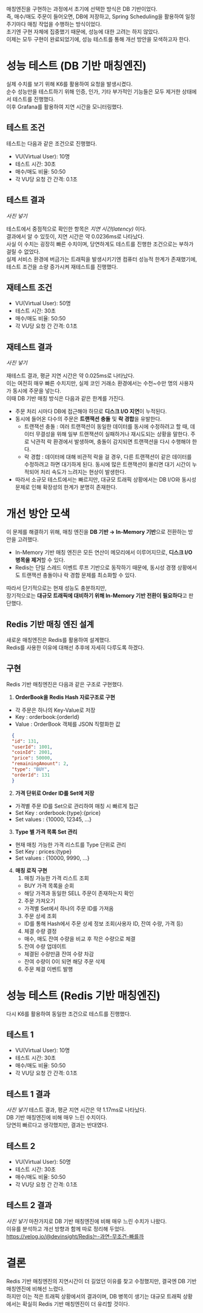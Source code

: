 매칭엔진을 구현하는 과정에서 초기에 선택한 방식은 DB 기반이었다. <br>
즉, 매수/매도 주문이 들어오면, DB에 저장하고, Spring Scheduling을 활용하여 일정 주기마다 매칭 작업을 수행하는 방식이었다. <br>
초기엔 구현 자체에 집중했기 때문에, 성능에 대한 고려는 하지 않았다. <br>
이제는 모두 구현이 완료되었기에, 성능 테스트를 통해 개선 방안을 모색하고자 한다.

# 성능 테스트 (DB 기반 매칭엔진)
실제 수치를 보기 위해 K6를 활용하여 요청을 발생시켰다. <br>
순수 성능만을 테스트하기 위해 인증, 인가, 기타 부가적인 기능들은 모두 제거한 상태에서 테스트를 진행했다. <br>
이후 Grafana를 활용하여 지연 시간을 모니터링했다. <br>

## 테스트 조건
테스트는 다음과 같은 조건으로 진행했다. <br>
- VU(Virtual User): 10명
- 테스트 시간: 30초
- 매수/매도 비율: 50:50
- 각 VU당 요청 간 간격: 0.1초

## 테스트 결과
*사진 넣기*

테스트에서 중점적으로 확인한 항목은 *지연 시간(latency)* 이다. <br>
결과에서 알 수 있듯이, 지연 시간은 약 0.0236ms로 나타났다. <br>
사실 이 수치는 굉장히 빠른 수치이며, 당연하게도 테스트를 진행한 조건으로는 부하가 걸릴 수 없었다. <br>
실제 서비스 환경에 버금가는 트래픽을 발생시키기엔 컴퓨터 성능적 한계가 존재했기에, 테스트 조건을 소량 증가시켜 재테스트를 진행했다. <br>

## 재테스트 조건
- VU(Virtual User): 50명
- 테스트 시간: 30초
- 매수/매도 비율: 50:50
- 각 VU당 요청 간 간격: 0.1초

## 재테스트 결과
*사진 넣기*

재테스트 결과, 평균 지연 시간은 약 0.025ms로 나타났다. <br>
이는 여전히 매우 빠른 수치지만, 실제 코인 거래소 환경에서는 수천~수만 명의 사용자가 동시에 주문을 넣는다. <br>
이때 DB 기반 매칭 방식은 다음과 같은 한계를 가진다.

- 주문 처리 시마다 DB에 접근해야 하므로 **디스크 I/O 지연**이 누적된다.
- 동시에 들어온 다수의 주문은 **트랜잭션 충돌** 및 **락 경합**을 유발한다.
  - 트랜잭션 충돌 : 여러 트랜잭션이 동일한 데이터를 동시에 수정하려고 할 때, 데이터 무결성을 위해 일부 트랜잭션이 실패하거나 재시도되는 상황을 말한다. 주로 낙관적 락 환경에서 발생하며, 충돌이 감지되면 트랜잭션을 다시 수행해야 한다.
  - 락 경합 : 데이터에 대해 비관적 락을 걸 경우, 다른 트랜잭션이 같은 데이터를 수정하려고 하면 대기하게 된다. 동시에 많은 트랜잭션이 몰리면 대기 시간이 누적되어 처리 속도가 느려지는 현상이 발생한다.
- 따라서 소규모 테스트에서는 빠르지만, 대규모 트래픽 상황에서는 DB I/O와 동시성 문제로 인해 확장성의 한계가 분명히 존재한다.

# 개선 방안 모색
이 문제를 해결하기 위해, 매칭 엔진을 **DB 기반 → In-Memory 기반**으로 전환하는 방안을 고려했다.
- In-Memory 기반 매칭 엔진은 모든 연산이 메모리에서 이루어지므로, **디스크 I/O 병목을 제거**할 수 있다.  
- Redis는 단일 스레드 이벤트 루프 기반으로 동작하기 때문에, 동시성 경쟁 상황에서도 트랜잭션 충돌이나 락 경합 문제를 최소화할 수 있다.

따라서 단기적으로는 현재 성능도 충분하지만,  
장기적으로는 **대규모 트래픽에 대비하기 위해 In-Memory 기반 전환이 필요하다**고 판단했다.

## Redis 기반 매칭 엔진 설계
새로운 매칭엔진은 Redis를 활용하여 설계했다. <br>
Redis를 사용한 이유에 대해선 추후에 자세히 다루도록 하겠다. <br>

## 구현
Redis 기반 매칭엔진은 다음과 같은 구조로 구현했다. <br>

1. **OrderBook을 Redis Hash 자료구조로 구현**
- 각 주문은 하나의 Key-Value로 저장
- Key : orderbook:{orderId}
- Value : OrderBook 객체를 JSON 직렬화한 값
```json
  {
  "id": 131,
  "userId": 1001,
  "coinId": 2001,
  "price": 50000,
  "remainingAmount": 2,
  "type": "BUY",
  "orderId": 131
  }
```

2. **가격 단위로 Order ID를 Set에 저장**
- 가격별 주문 ID를 Set으로 관리하여 매칭 시 빠르게 접근
- Set Key : orderbook:{type}:{price}
- Set values : {10000, 12345, ...}

3. **Type 별 가격 목록 Set 관리**
- 현재 매칭 가능한 가격 리스트를 Type 단위로 관리
- Set Key : prices:{type}
- Set values : {10000, 9990, ...}

4. **매칭 로직 구현**
   1. 매칭 가능한 가격 리스트 조회
   - BUY 가격 목록을 순회
   - 해당 가격과 동일한 SELL 주문이 존재하는지 확인
   2. 주문 가져오기
   - 가격별 Set에서 하나의 주문 ID를 가져옴
   3. 주문 상세 조회
   - ID를 통해 Hash에서 주문 상세 정보 조회(사용자 ID, 잔여 수량, 가격 등)
   4. 체결 수량 결정
   - 매수, 매도 잔여 수량을 비교 후 작은 수량으로 체결
   5. 잔여 수량 업데이트
   - 체결된 수량만큼 잔여 수량 차감
   - 잔여 수량이 0이 되면 해당 주문 삭제
   6. 주문 체결 이벤트 발행

# 성능 테스트 (Redis 기반 매칭엔진)
다시 K6를 활용하여 동일한 조건으로 테스트를 진행했다. <br>

## 테스트 1
- VU(Virtual User): 10명
- 테스트 시간: 30초
- 매수/매도 비율: 50:50
- 각 VU당 요청 간 간격: 0.1초

## 테스트 1 결과
*사진 넣기*
테스트 결과, 평균 지연 시간은 약 1.17ms로 나타났다. <br>
DB 기반 매칭엔진에 비해 매우 느린 수치이다. <br>
당연히 빠르다고 생각했지만, 결과는 반대였다. <br>


## 테스트 2
- VU(Virtual User): 50명
- 테스트 시간: 30초
- 매수/매도 비율: 50:50
- 각 VU당 요청 간 간격: 0.1초

## 테스트 2 결과
*사진 넣기*
마찬가지로 DB 기반 매칭엔진에 비해 매우 느린 수치가 나왔다. <br>
이유를 분석하고 개선 방향과 함께 따로 정리해 두었다.
https://velog.io/@devinsight/Redis는-과연-무조건-빠를까

# 결론
Redis 기반 매칭엔진의 지연시간이 더 길었던 이유를 찾고 수정했지만, 결국엔 DB 기반 매칭엔진에 비해선 느렸다. <br>
하지만 이는 적은 트래픽 상황에서의 결과이며, DB 병목이 생기는 대규모 트래픽 상황에서는 확실히 Redis 기반 매칭엔진이 더 유리할 것이다. <br>
